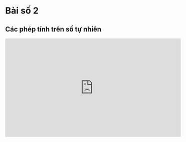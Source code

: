 # Bài số 2

## Các phép tính trên số tự nhiên

<iframe width="560" height="315" src="https://www.youtube.com/embed/qPeQImMuGWk?si=ArCV8H7Iw7w2-s4K" title="YouTube video player" frameborder="0" allow="accelerometer; autoplay; clipboard-write; encrypted-media; gyroscope; picture-in-picture; web-share" referrerpolicy="strict-origin-when-cross-origin" allowfullscreen></iframe>